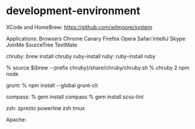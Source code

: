 development-environment
=======================

XCode and HomeBrew:
https://github.com/wilmoore/system

Applications:
Browsers
Chrome
Canary
Firefox
Opera
Safari
IntelliJ
Skype
JoinMe
SourceTree
TextMate

chruby: brew install chruby ruby-install
ruby: ruby-install ruby


% source $(brew --prefix chruby)/share/chruby/chruby.sh
% chruby 2
npm
node

grunt: % npm install --global grunt-cli

compass: % gem install compass
% gem install scss-lint

zsh:
zprezto
powerline zsh
tmux

Apache:
